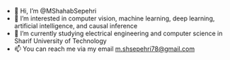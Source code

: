 - 👋 Hi, I’m @MShahabSepehri
- 👀 I’m interested in computer vision, machine learning, deep learning, artificial intelligence, and causal inference
- 🌱 I’m currently studying electrical engineering and computer science in Sharif University of Technology
- 📫 You can reach me via my email m.shsepehri78@gmail.com

<!---
MShahabSepehri/MShahabSepehri is a ✨ special ✨ repository because its `README.md` (this file) appears on your GitHub profile.
You can click the Preview link to take a look at your changes.
--->
